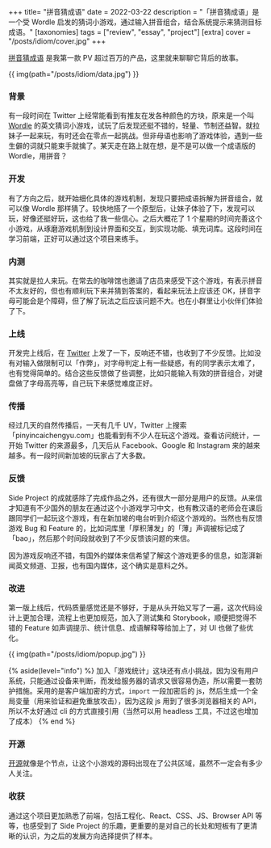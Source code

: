 +++
title= "拼音猜成语"
date = 2022-03-22
description = "「拼音猜成语」是一个受 Wordle 启发的猜词小游戏，通过输入拼音组合，结合系统提示来猜测目标成语。"
[taxonomies]
tags = ["review", "essay", "project"]
[extra]
cover = "/posts/idiom/cover.jpg"
+++

[拼音猜成语](https://pinyincaichengyu.com/) 是我第一款 PV 超过百万的产品，这里就来聊聊它背后的故事。

{{ img(path="/posts/idiom/data.jpg") }}

### 背景

有一段时间在 Twitter 上经常能看到有推友在发各种颜色的方块，原来是一个叫 [Wordle](https://www.nytimes.com/games/wordle/index.html) 的英文猜词小游戏，试玩了后发现还挺不错的，轻量、节制还益智。就拉妹子一起来玩，有时还会在零点一起挑战。但非母语也影响了游戏体验，遇到一些生僻的词就只能束手就擒了。某天走在路上就在想，是不是可以做一个成语版的 Wordle，用拼音？

### 开发

有了方向之后，就开始细化具体的游戏机制，发现只要把成语拆解为拼音组合，就可以像 Wordle 那样猜了。较快地搭了一个原型后，让妹子体验了下，发现可以玩，好像还挺好玩，这也给了我一些信心。之后大概花了 1 个星期的时间完善这个小游戏，从琢磨游戏机制到设计界面和交互，到实现功能、填充词库。这段时间在学习前端，正好可以通过这个项目来练手。

### 内测

其实就是拉人来玩。在常去的咖啡馆也邀请了店员来感受下这个游戏，有表示拼音不太友好的，但也有顺利玩下来并猜到答案的，看起来玩法上应该还 OK，拼音字母可能会是个障碍，但了解了玩法之后应该问题不大。也在小群里让小伙伴们体验了下。

### 上线

开发完上线后，在 [Twitter](https://twitter.com/_limboy/status/1483622557782003712?s=20) 上发了一下，反响还不错，也收到了不少反馈。比如没有对输入做限制可以「作弊」，对字母判定上有一些疑惑，有的同学表示太难了，也有觉得简单的。结合这些反馈做了些调整，比如只能输入有效的拼音组合，对键盘做了字母高亮等，自己玩下来感觉难度正好。

### 传播

经过几天的自然传播后，一天有几千 UV，Twitter 上搜索「pinyincaichengyu.com」也能看到有不少人在玩这个游戏。查看访问统计，一开始 Twitter 的来源最多，几天后从 Facebook、Google 和 Instagram 来的越来越多。有一段时间新加坡的玩家占了大多数。

### 反馈

Side Project 的成就感除了完成作品之外，还有很大一部分是用户的反馈。从来信才知道有不少国外的朋友在通过这个小游戏学习中文，也有教汉语的老师会在课后跟同学们一起玩这个游戏，有在新加坡的电台听到介绍这个游戏的。当然也有反馈游戏 Bug 和 Feature 的，比如词库里「厚积薄发」的「薄」声调被标记成了「bao」，然后那个时间段就收到了不少反馈该问题的来信。

因为游戏反响还不错，有国外的媒体来信希望了解这个游戏更多的信息，如澎湃新闻英文频道、卫报，也有国内媒体，这个确实是意料之外。

### 改进

第一版上线后，代码质量感觉还是不够好，于是从头开始又写了一遍，这次代码设计上更加合理，流程上也更加规范，加入了测试集和 Storybook，顺便把觉得不错的 Feature 如声调提示、统计信息、成语解释等给加上了，对 UI 也做了些优化。

{{ img(path="/posts/idiom/popup.jpg") }}

{% aside(level="info") %}
加入「游戏统计」这块还有点小挑战，因为没有用户系统，只能通过设备来判断，而发给服务器的请求又很容易伪造，所以需要一套防护措施。采用的是客户端加密的方式，`import` 一段加密后的 js，然后生成一个全局变量（用来验证和避免重放攻击），因为这段 js 用到了很多浏览器相关的 API，所以不太好通过 cli 的方式直接引用（当然可以用 headless 工具，不过这也增加了成本）
{% end %}

### 开源

[开源](https://github.com/limboy/idiom)就像是个节点，让这个小游戏的源码出现在了公共区域，虽然不一定会有多少人关注。

### 收获

通过这个项目更加熟悉了前端，包括工程化、React、CSS、JS、Browser API 等等，也感受到了 Side Project 的乐趣，更重要的是对自己的长处和短板有了更清晰的认识，为之后的发展方向选择提供了样本。
